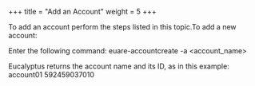 +++
title = "Add an Account"
weight = 5
+++

To add an account perform the steps listed in this topic.To add a new account: 

Enter the following command: 
    euare-accountcreate -a <account_name>

Eucalyptus returns the account name and its ID, as in this example: 
    account01 	592459037010

